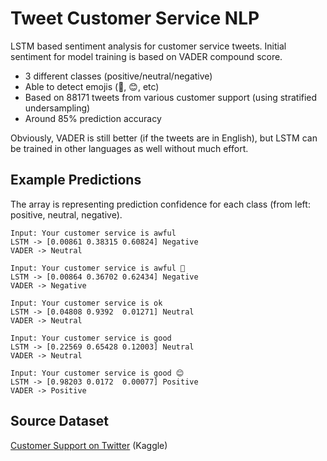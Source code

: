 # Tweet Customer Service NLP
LSTM based sentiment analysis for customer service tweets. Initial sentiment for model training is based on VADER compound score.
- 3 different classes (positive/neutral/negative)
- Able to detect emojis (👿, 😊, etc)
- Based on 88171 tweets from various customer support (using stratified undersampling)
- Around 85% prediction accuracy

Obviously, VADER  is still better (if the tweets are in English), but LSTM can be trained in other languages as well without much effort.

## Example Predictions
The array is representing prediction confidence for each class (from left: positive, neutral, negative).
```
Input: Your customer service is awful
LSTM -> [0.00861 0.38315 0.60824] Negative
VADER -> Neutral 

Input: Your customer service is awful 👿
LSTM -> [0.00864 0.36702 0.62434] Negative
VADER -> Negative 

Input: Your customer service is ok
LSTM -> [0.04808 0.9392  0.01271] Neutral
VADER -> Neutral 

Input: Your customer service is good
LSTM -> [0.22569 0.65428 0.12003] Neutral
VADER -> Neutral 

Input: Your customer service is good 😊
LSTM -> [0.98203 0.0172  0.00077] Positive
VADER -> Positive 
```

## Source Dataset
[Customer Support on Twitter](https://www.kaggle.com/datasets/thoughtvector/customer-support-on-twitter) (Kaggle)